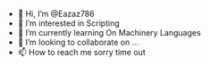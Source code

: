 - 👋 Hi, I’m @Eazaz786
- 👀 I’m interested in Scripting
- 🌱 I’m currently learning On Machinery Languages
- 💞️ I’m looking to collaborate on ...
- 📫 How to reach me sorry time out

<!---
Eazaz786/Eazaz786 is a ✨ special ✨ repository because its `README.md` (this file) appears on your GitHub profile.
You can click the Preview link to take a look at your changes.
--->
